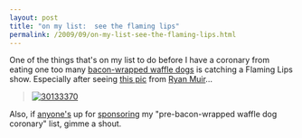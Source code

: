 ```yaml
---
layout: post
title: "on my list:  see the flaming lips"
permalink: /2009/09/on-my-list-see-the-flaming-lips.html
---
```


<p>One of the things that's on my list to do before I have a coronary from eating one too many <a href="http://www.littleskilletsf.com/">bacon-wrapped waffle dogs</a> is catching a Flaming Lips show.  Especially after seeing <a href="http://twitpic.com/hxv22">this pic</a> from <a href="http://www.ryanmuir.com/">Ryan Muir</a>...</p>

<blockquote>
  <p><a style="display: inline;" href="http://twitter.com/ryanmuir/status/4031654944"><img class="at-xid-6a00d8341c4f5f53ef0120a5752f92970b" alt="30133370" src="https://sippey.typepad.com/.a/6a00d8341c4f5f53ef0120a5752f92970b-500wi"  /></a></p>
</blockquote>

<p>Also, if <a href="http://www.intel.com/">anyone's</a> up for <a href="http://www.mightygirl.net/mighty-life-list/">sponsoring</a> my "pre-bacon-wrapped waffle dog coronary" list, gimme a shout.</p>



